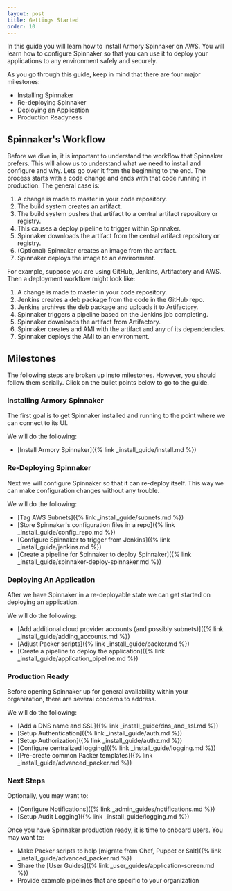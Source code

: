 ```yaml
---
layout: post
title: Gettings Started
order: 10
---
```


In this guide you will learn how to install Armory Spinnaker on AWS. You will learn how to configure Spinnaker so that you can use it to deploy your applications to any environment safely and securely.

As you go through this guide, keep in mind that there are four major milestones:

- Installing Spinnaker
- Re-deploying Spinnaker
- Deploying an Application
- Production Readyness


## Spinnaker's Workflow

Before we dive in, it is important to understand the workflow that Spinnaker prefers. This will allow us to understand what we need to install and configure and why. Lets go over it from the beginning to the end. The process starts with a code change and ends with that code running in production. The general case is:

1. A change is made to master in your code repository.
2. The build system creates an artifact.
3. The build system pushes that artifact to a central artifact repository or registry.
4. This causes a deploy pipeline to trigger within Spinnaker.
5. Spinnaker downloads the artifact from the central artifact repository or registry.
6. (Optional) Spinnaker creates an image from the artifact.
7. Spinnaker deploys the image to an environment.


For example, suppose you are using GitHub, Jenkins, Artifactory and AWS. Then a deployment workflow might look like:

1. A change is made to master in your code repository.
2. Jenkins creates a deb package from the code in the GitHub repo.
3. Jenkins archives the deb package and uploads it to Artifactory.
4. Spinnaker triggers a pipeline based on the Jenkins job completing.
5. Spinnaker downloads the artifact from Artifactory.
6. Spinnaker creates and AMI with the artifact and any of its dependencies.
7. Spinnaker deploys the AMI to an environment.



## Milestones

The following steps are broken up insto milestones. However, you should follow them serially. Click on the bullet points below to go to the guide.


### Installing Armory Spinnaker

The first goal is to get Spinnaker installed and running to the point where we can connect to its UI.

We will do the following:

- [Install Armory Spinnaker]({% link _install_guide/install.md %})

### Re-Deploying Spinnaker

Next we will configure Spinnaker so that it can re-deploy itself. This way we can make configuration changes without any trouble.

We will do the following:

- [Tag AWS Subnets]({% link _install_guide/subnets.md %})
- [Store Spinnaker's configuration files in a repo]({% link _install_guide/config_repo.md %})
- [Configure Spinnaker to trigger from Jenkins]({% link _install_guide/jenkins.md %})
- [Create a pipeline for Spinnaker to deploy Spinnaker]({% link _install_guide/spinnaker-deploy-spinnaker.md %})


### Deploying An Application

After we have Spinnaker in a re-deployable state we can get started on deploying an application.

We will do the following:

- [Add additional cloud provider accounts (and possibly subnets)]({% link _install_guide/adding_accounts.md %})
- [Adjust Packer scripts]({% link _install_guide/packer.md %})
- [Create a pipeline to deploy the application]({% link _install_guide/application_pipeline.md %})


### Production Ready

Before opening Spinnaker up for general availability within your organization, there are several concerns to address.

We will do the following:

- [Add a DNS name and SSL]({% link _install_guide/dns_and_ssl.md %})
- [Setup Authentication]({% link _install_guide/auth.md %})
- [Setup Authorization]({% link _install_guide/authz.md %})
- [Configure centralized logging]({% link _install_guide/logging.md %})
- [Pre-create common Packer templates]({% link _install_guide/advanced_packer.md %})


### Next Steps

Optionally, you may want to:

- [Configure Notifications]({% link _admin_guides/notifications.md %})
- [Setup Audit Logging]({% link _install_guide/logging.md %})

Once you have Spinnaker production ready, it is time to onboard users. You may want to:

- Make Packer scripts to help [migrate from Chef, Puppet or Salt]({% link _install_guide/advanced_packer.md %})
- Share the [User Guides]({% link _user_guides/application-screen.md %})
- Provide example pipelines that are specific to your organization
